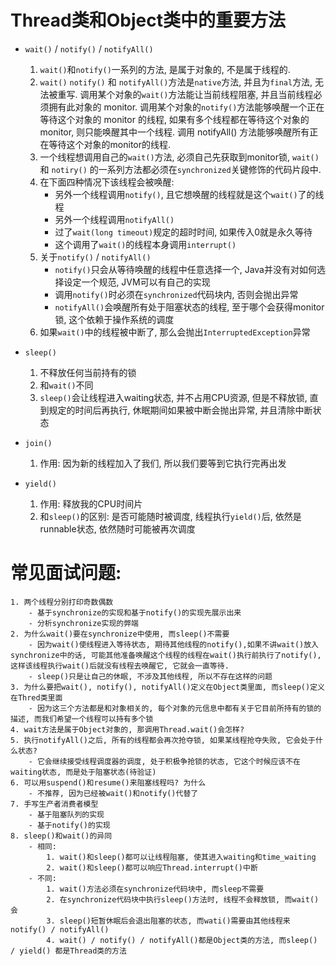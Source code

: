 # Thread类和Object类中的重要方法

- `wait()` / `notify()` / `notifyAll()`
    1. `wait()`和`notify()`一系列的方法, 是属于对象的, 不是属于线程的.
    2. `wait()` `notify()` 和 `notifyAll()`方法是`native`方法, 并且为`final`方法, 无法被重写. 调用某个对象的`wait()`方法能让当前线程阻塞, 并且当前线程必须拥有此对象的 monitor. 调用某个对象的`notify()`方法能够唤醒一个正在等待这个对象的 monitor 的线程, 如果有多个线程都在等待这个对象的 monitor, 则只能唤醒其中一个线程. 调用 notifyAll() 方法能够唤醒所有正在等待这个对象的monitor的线程. 
    3. 一个线程想调用自己的`wait()`方法, 必须自己先获取到monitor锁, `wait()` 和 `notiry()` 的一系列方法都必须在`synchronized`关键修饰的代码片段中.
    4. 在下面四种情况下该线程会被唤醒:
        - 另外一个线程调用`notify()`, 且它想唤醒的线程就是这个`wait()`了的线程
        - 另外一个线程调用`notifyAll()`
        - 过了`wait(long timeout)`规定的超时时间, 如果传入0就是永久等待
        - 这个调用了`wait()`的线程本身调用`interrupt()`
    5. 关于`notify()` / `notifyAll()`
        - `notify()`只会从等待唤醒的线程中任意选择一个, Java并没有对如何选择设定一个规范, JVM可以有自己的实现
        - 调用`notify()`时必须在`synchronized`代码块内, 否则会抛出异常
        - `notifyAll()`会唤醒所有处于阻塞状态的线程, 至于哪个会获得monitor锁, 这个依赖于操作系统的调度
    6. 如果`wait()`中的线程被中断了, 那么会抛出`InterruptedException`异常
- `sleep()`
    1. 不释放任何当前持有的锁
    2. 和`wait()`不同
    3. `sleep()`会让线程进入waiting状态, 并不占用CPU资源, 但是不释放锁, 直到规定的时间后再执行, 休眠期间如果被中断会抛出异常, 并且清除中断状态

- `join()`
    1. 作用: 因为新的线程加入了我们, 所以我们要等到它执行完再出发

- `yield()`
    1. 作用: 释放我的CPU时间片
    2. 和`sleep()`的区别: 是否可能随时被调度, 线程执行`yield()`后, 依然是runnable状态, 依然随时可能被再次调度
  

# 常见面试问题:
    1. 两个线程分别打印奇数偶数
        - 基于synchronize的实现和基于notify()的实现先展示出来
        - 分析synchronize实现的弊端
    2. 为什么wait()要在synchronize中使用, 而sleep()不需要
        - 因为wait()使线程进入等待状态, 期待其他线程的notify(),如果不讲wait()放入synchronize中的话, 可能其他准备唤醒这个线程的线程在wait()执行前执行了notify(), 这样该线程执行wait()后就没有线程去唤醒它, 它就会一直等待.
        - sleep()只是让自己的休眠, 不涉及其他线程, 所以不存在这样的问题
    3. 为什么要把wait(), notify(), notifyAll()定义在Object类里面, 而sleep()定义在Thred类里面
        - 因为这三个方法都是和对象相关的, 每个对象的元信息中都有关于它目前所持有的锁的描述, 而我们希望一个线程可以持有多个锁
    4. wait方法是属于Object对象的, 那调用Thread.wait()会怎样?
    5. 执行notifyAll()之后, 所有的线程都会再次抢夺锁, 如果某线程抢夺失败, 它会处于什么状态?
        - 它会继续接受线程调度器的调度, 处于积极争抢锁的状态, 它这个时候应该不在waiting状态, 而是处于阻塞状态(待验证)
    6. 可以用suspend()和resume()来阻塞线程吗? 为什么
        - 不推荐, 因为已经被wait()和notify()代替了
    7. 手写生产者消费者模型
        - 基于阻塞队列的实现
        - 基于notify()的实现
    8. sleep()和wait()的异同
        - 相同:
            1. wait()和sleep()都可以让线程阻塞, 使其进入waiting和time_waiting
            2. wait()和sleep()都可以响应Thread.interrupt()中断
        - 不同:
            1. wait()方法必须在synchronize代码块中, 而sleep不需要
            2. 在synchronize代码块中执行sleep()方法时, 线程不会释放锁, 而wait()会
            3. sleep()短暂休眠后会退出阻塞的状态, 而wati()需要由其他线程来notify() / notifyAll()
            4. wait() / notify() / notifyAll()都是Object类的方法, 而sleep() / yield() 都是Thread类的方法 
  

